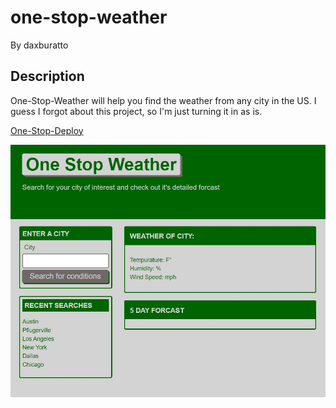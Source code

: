 # one-stop-weather

By daxburatto

## Description

One-Stop-Weather will help you find the weather from any city in the US. I guess I forgot about this project, so I'm just turning it in as is.

[One-Stop-Deploy](https://daxburatto.github.io/one-stop-weather/)

![Pic](\assets\public\Screenshot.jpg "One-Stop-Weather")
